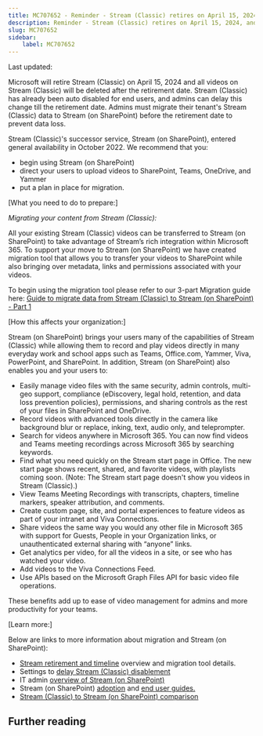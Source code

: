 ```yaml
---
title: MC707652 - Reminder - Stream (Classic) retires on April 15, 2024, and all unmigrated videos will be deleted
description: Reminder - Stream (Classic) retires on April 15, 2024, and all unmigrated videos will be deleted
slug: MC707652
sidebar:
    label: MC707652
---
```



Last updated: 

<p>Microsoft will retire Stream (Classic) on April 15, 2024 and all videos on Stream (Classic) will be deleted after the retirement date. Stream (Classic) has already been auto disabled for end users, and admins can delay this change till the retirement date. Admins must migrate their tenant's Stream (Classic) data to Stream (on SharePoint) before the retirement date to prevent data loss.</p><p>
</p><p>
</p><p>Stream (Classic)'s successor service, Stream (on SharePoint), entered general availability in October 2022. We recommend that you:
</p><ul><li>begin using Stream (on SharePoint)
</li><li>direct your users to upload videos to SharePoint, Teams, OneDrive, and Yammer
</li><li>put a plan in place for migration.
</li></ul><p>[What you need to do to prepare:]</p><p>
</p><p><i>Migrating your content from Stream (Classic):
</i></p><p>All your existing Stream (Classic) videos can be transferred to Stream (on SharePoint) to take advantage of Stream’s rich integration within Microsoft 365. To support your move to Stream (on SharePoint) we have created migration tool that allows you to transfer your videos to SharePoint while also bringing over metadata, links and permissions associated with your videos.</p><p>
</p><p>To begin using the migration tool please refer to our 3-part Migration guide here: <a href="https://learn.microsoft.com/en-us/stream/streamnew/stream-migration-guide-part1" target="_blank">Guide to migrate data from Stream (Classic) to Stream (on SharePoint) - Part 1</a></p><p>[How this affects your organization:]</p><p>
</p><p>Stream (on SharePoint) brings your users many of the capabilities of Stream (Classic) while allowing them to record and play videos directly in many everyday work and school apps such as Teams, Office.com, Yammer, Viva, PowerPoint, and SharePoint. In addition, Stream (on SharePoint) also enables you and your users to:
</p><ul><li>Easily manage video files with the same security, admin controls, multi-geo support, compliance (eDiscovery, legal hold, retention, and data loss prevention policies), permissions, and sharing controls as the rest of your files in SharePoint and OneDrive.
</li><li>Record videos with advanced tools directly in the camera like background blur or replace, inking, text, audio only, and teleprompter.
</li><li>Search for videos anywhere in Microsoft 365. You can now find videos and Teams meeting recordings across Microsoft 365 by searching keywords.
</li><li>Find what you need quickly on the Stream start page in Office. The new start page shows recent, shared, and favorite videos, with playlists coming soon. (Note: The Stream start page doesn't show you videos in Stream (Classic).)
</li><li>View Teams Meeting Recordings with transcripts, chapters, timeline markers, speaker attribution, and comments.
</li><li>Create custom page, site, and portal experiences to feature videos as part of your intranet and Viva Connections.
</li><li>Share videos the same way you would any other file in Microsoft 365 with support for Guests, People in your Organization links, or unauthenticated external sharing with “anyone” links.
</li><li>Get analytics per video, for all the videos in a site, or see who has watched your video.
</li><li>Add videos to the Viva Connections Feed.
</li><li>Use APIs based on the Microsoft Graph Files API for basic video file operations.
</li></ul><p>These benefits add up to ease of video management for admins and more productivity for your teams.</p><p>[Learn more:]</p><p>
</p><p>Below are links to more information about migration and Stream (on SharePoint):
</p><ul><li><a href="https://aka.ms/StreamMigration" target="_blank">Stream retirement and timeline</a> overview and migration tool details.
</li><li>Settings to <a href="https://learn.microsoft.com/stream/streamnew/migration-settings#save-videos-to-stream-on-sharepoint" target="_blank">delay Stream (Classic) disablement</a>
</li><li>IT admin <a href="https://aka.ms/NewStream" target="_blank">overview of Stream (on SharePoint)</a>
</li><li>Stream (on SharePoint) <a href="https://aka.ms/StreamAdoption" target="_blank">adoption</a> and <a href="https://aka.ms/StreamUserGuide" target="_blank">end user guides.</a>
</li><li><a href="https://aka.ms/StreamClassicToSPFeatureList" target="_blank">Stream (Classic) to Stream (on SharePoint) comparison</a></li></ul>

## Further reading
